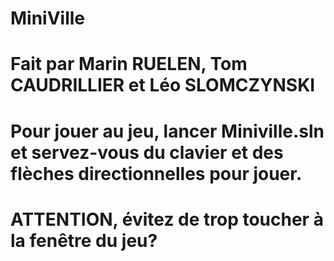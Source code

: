 # MiniVille
# Fait par Marin RUELEN, Tom CAUDRILLIER et Léo SLOMCZYNSKI
# Pour jouer au jeu, lancer Miniville.sln et servez-vous du clavier et des flèches directionnelles pour jouer.
# ATTENTION, évitez de trop toucher à la fenêtre du jeu?

